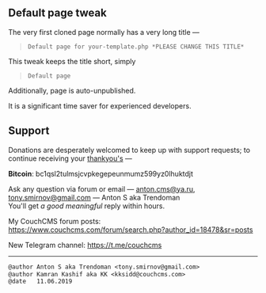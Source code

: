 ## Default page tweak

The very first cloned page normally has a very long title &mdash;
> `Default page for your-template.php *PLEASE CHANGE THIS TITLE*`

This tweak keeps the title short, simply
> `Default page`

Additionally, page is auto-unpublished.

It is a significant time saver for experienced developers.

## Support

Donations are desperately welcomed to keep up with support requests; to continue receiving your [thankyou's](https://github.com/trendoman/Dignotas) &mdash;

**Bitcoin**: bc1qsl2tulmsjcvpkegepeunmumz599yz0lhuktdjt

Ask any question via forum or email &mdash; <anton.cms@ya.ru>, <tony.smirnov@gmail.com> &mdash; Anton S aka Trendoman<br>
You'll get *a good meaningful* reply within hours.

My CouchCMS forum posts: https://www.couchcms.com/forum/search.php?author_id=18478&sr=posts

New Telegram channel: https://t.me/couchcms

---

```txt
@author Anton S aka Trendoman <tony.smirnov@gmail.com>
@author Kamran Kashif aka KK <kksidd@couchcms.com>
@date   11.06.2019
```
